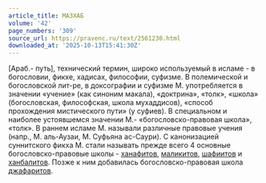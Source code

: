 ```yaml
---
article_title: МАЗХАБ
volume: '42'
page_numbers: '309'
source_url: https://pravenc.ru/text/2561230.html
downloaded_at: '2025-10-13T15:41:30Z'
---
```


[Араб.- путь], технический термин, широко используемый в исламе - в богословии, фикхе, хадисах, философии, суфизме. В полемической и богословской лит-ре, в доксографии и суфизме М. употребляется в значении «учение» (как синоним макала), «доктрина», «толк», «школа» (богословская, философская, школа мухаддисов), «способ прохождения мистического пути» (у суфиев). В специальном и наиболее устоявшемся значении М.- «богословско-правовая школа», «толк». В раннем исламе М. называли различные правовые учения (напр., М. аль-Аузаи, М. Суфьяна ас-Саури). С канонизацией суннитского фикха М. стали называть прежде всего 4 основные богословско-правовые школы - [ханафитов](https://pravenc.ru/text/ханафитов.html),  [маликитов](https://pravenc.ru/text/маликитов.html),  [шафиитов](https://pravenc.ru/text/шафиитов.html) и [ханбалитов](https://pravenc.ru/text/ханбалитов.html). Позже к ним добавилась богословско-правовая школа [джафаритов](https://pravenc.ru/text/джафаритов.html).
